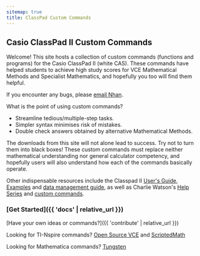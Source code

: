```yaml
---
sitemap: true
title: ClassPad Custom Commands
---
```


## Casio ClassPad II Custom Commands

Welcome! This site hosts a collection of custom commands (functions and programs) for the Casio ClassPad II (white CAS). These commands have helped students to achieve high study scores for VCE Mathematical Methods and Specialist Mathematics, and hopefully you too will find them helpful.

If you encounter any bugs, please [email Nhan](mailto:nhtnhanbn@gmail.com).

What is the point of using custom commands?
- Streamline tedious/multiple-step tasks.
- Simpler syntax minimises risk of mistakes.
- Double check answers obtained by alternative Mathematical Methods.

The downloads from this site will not alone lead to success. Try not to turn them into black boxes! These custom commands must replace neither mathematical understanding nor general calculator competency, and hopefully users will also understand how each of the commands basically operate.

Other indispensable resources include the Classpad II [User's Guide](https://support.casio.com/storage/en/manual/pdf/EN/004/ClassPadII_UG_EN.pdf), [Examples](https://support.casio.com/storage/en/manual/pdf/EN/004/ClassPadII_Ex_EN.pdf) and [data management guide](https://casioeducation.com.au/wp-content/uploads/guides/Data_Management_on_the_CASIO_Classpad_II.pdf), as well as Charlie Watson's [Help Series](http://www.classpad.com.au/cp2/index.php) and [custom commands](https://charliewatson.com/casio/cpintro.php).

### [Get Started]({{ 'docs' | relative_url }})

[Have your own ideas or commands?]({{ 'contribute' | relative_url }})

Looking for TI-Nspire commands? [Open Source VCE](https://opensourcevce.github.io) and [ScriptedMath](http://scriptedmath.com)

Looking for Mathematica commands? [Tungsten](https://github.com/saikumarmk/tungsten)
